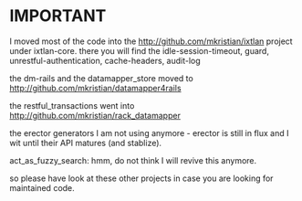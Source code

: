 IMPORTANT
=========

I moved most of the code into the http://github.com/mkristian/ixtlan project under ixtlan-core. there you will find the idle-session-timeout, guard, unrestful-authentication, cache-headers, audit-log

the dm-rails and the datamapper_store moved to http://github.com/mkristian/datamapper4rails

the restful_transactions went into http://github.com/mkristian/rack_datamapper

the erector generators I am not using anymore - erector is still in flux and I wit until their API matures (and stablize).

act_as_fuzzy_search: hmm, do not think I will revive this anymore.

so please have look at these other projects in case you are looking for maintained code.